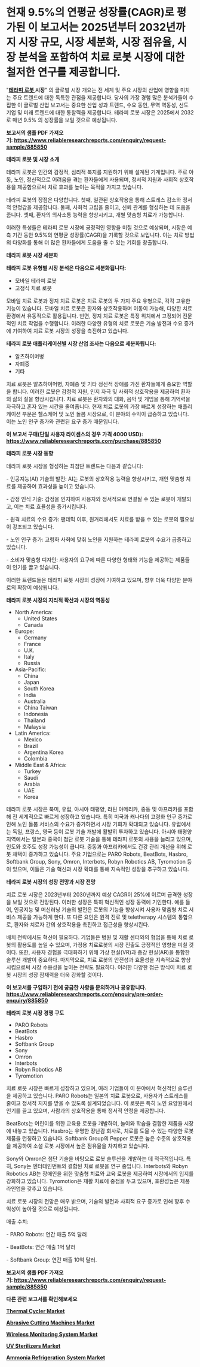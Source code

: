 <p><h1>현재 9.5%의 연평균 성장률(CAGR)로 평가된 이 보고서는 2025년부터 2032년까지 시장 규모, 시장 세분화, 시장 점유율, 시장 분석을 포함하여 치료 로봇 시장에 대한 철저한 연구를 제공합니다.</h1></p><p>"<strong><a href="https://www.reliableresearchreports.com/therapy-robot-r885850?utm_campaign=106&utm_medium=7&utm_source=Github&utm_content=ia&utm_term=11042025&utm_id=therapy-robot">테라피 로봇&nbsp;</a></strong><strong>시장</strong>" 의 글로벌 시장 개요는 전 세계 및 주요 시장의 산업에 영향을 미치는 주요 트렌드에 대한 독특한 관점을 제공합니다. 당사의 가장 경험 많은 분석가들이 수집한 이 글로벌 산업 보고서는 중요한 산업 성과 트렌드, 수요 동인, 무역 역동성, 선도 기업 및 미래 트렌드에 대한 통찰력을 제공합니다. 테라피 로봇 시장은 2025에서 2032로 매년 9.5% 의 성장률을 보일 것으로 예상됩니다.&nbsp;</p>
<p><strong>보고서의 샘플 PDF 가져오기:&nbsp;<a href="https://www.reliableresearchreports.com/enquiry/request-sample/885850?utm_campaign=106&utm_medium=7&utm_source=Github&utm_content=ia&utm_term=11042025&utm_id=therapy-robot">https://www.reliableresearchreports.com/enquiry/request-sample/885850</a></strong></p>
<p><strong>테라피 로봇 및 시장 소개</strong></p>
<p><p>테라피 로봇은 인간의 감정적, 심리적 복지를 지원하기 위해 설계된 기계입니다. 주로 아동, 노인, 정신적으로 어려움을 겪는 환자들에게 사용되며, 정서적 지원과 사회적 상호작용을 제공함으로써 치료 효과를 높이는 목적을 가지고 있습니다. </p><p>테라피 로봇의 장점은 다양합니다. 첫째, 일관된 상호작용을 통해 스트레스 감소와 정서적 안정감을 제공합니다. 둘째, 사회적 고립을 줄이고, 신뢰 관계를 형성하는 데 도움을 줍니다. 셋째, 환자의 의사소통 능력을 향상시키고, 개별 맞춤형 치료가 가능합니다. </p><p>이러한 특성들은 테라피 로봇 시장에 긍정적인 영향을 미칠 것으로 예상되며, 시장은 예측 기간 동안 9.5%의 연평균 성장률(CAGR)을 기록할 것으로 보입니다. 이는 치료 방법의 다양화를 통해 더 많은 환자들에게 도움을 줄 수 있는 기회를 창출합니다.</p></p>
<p><strong>테라피 로봇 시장 세분화</strong></p>
<p><strong>테라피 로봇 유형별 시장 분석은 다음으로 세분화됩니다:</strong></p>
<p><ul><li>모바일 테라피 로봇</li><li>고정식 치료 로봇</li></ul></p>
<p><p>모바일 치료 로봇과 정지 치료 로봇은 치료 로봇의 두 가지 주요 유형으로, 각각 고유한 기능이 있습니다. 모바일 치료 로봇은 환자와 상호작용하며 이동이 가능해, 다양한 치료 환경에서 유동적으로 활용됩니다. 반면, 정지 치료 로봇은 특정 위치에서 고정되어 전문적인 치료 작업을 수행합니다. 이러한 다양한 유형의 치료 로봇은 기술 발전과 수요 증가에 기여하여 치료 로봇 시장의 성장을 촉진하고 있습니다.</p></p>
<p><strong>테라피 로봇 애플리케이션별 시장 산업 조사는 다음으로 세분화됩니다:</strong></p>
<p><ul><li>알츠하이머병</li><li>자폐증</li><li>기타</li></ul></p>
<p><p>치료 로봇은 알츠하이머병, 자폐증 및 기타 정신적 장애를 가진 환자들에게 중요한 역할을 합니다. 이러한 로봇은 감정적 지원, 인지 자극 및 사회적 상호작용을 제공하여 환자의 삶의 질을 향상시킵니다. 치료 로봇은 환자와의 대화, 음악 및 게임을 통해 기억력을 자극하고 혼자 있는 시간을 줄여줍니다. 현재 치료 로봇의 가장 빠르게 성장하는 애플리케이션 부문은 헬스케어 및 노인 돌봄 시장으로, 이 분야의 수익이 급증하고 있습니다. 이는 노인 인구 증가와 관련된 요구 증가 때문입니다.</p></p>
<p><strong>이 보고서 구매(단일 사용자 라이센스의 경우 가격 4000 USD): <a href="https://www.reliableresearchreports.com/purchase/885850?utm_campaign=106&utm_medium=7&utm_source=Github&utm_content=ia&utm_term=11042025&utm_id=therapy-robot">https://www.reliableresearchreports.com/purchase/885850</a></strong></p>
<p><strong>테라피 로봇 시장 동향</strong></p>
<p><p>테라피 로봇 시장을 형성하는 최첨단 트렌드는 다음과 같습니다:</p><p>- 인공지능(AI) 기술의 발전: AI는 로봇의 상호작용 능력을 향상시키고, 개인 맞춤형 치료를 제공하여 효과성을 높이고 있습니다.</p><p>- 감정 인식 기술: 감정을 인지하여 사용자와 정서적으로 연결될 수 있는 로봇이 개발되고, 이는 치료 효율성을 증가시킵니다.</p><p>- 원격 치료의 수요 증가: 팬데믹 이후, 원거리에서도 치료를 받을 수 있는 로봇의 필요성이 강조되고 있습니다.</p><p>- 노인 인구 증가: 고령화 사회에 맞춰 노인을 지원하는 테라피 로봇의 수요가 급증하고 있습니다.</p><p>- 소비자 맞춤형 디자인: 사용자의 요구에 따른 다양한 형태와 기능을 제공하는 제품들이 인기를 끌고 있습니다.</p><p>이러한 트렌드들은 테라피 로봇 시장의 성장에 기여하고 있으며, 향후 더욱 다양한 분야로의 확장이 예상됩니다.</p></p>
<p><strong>테라피 로봇 시장의 지리적 확산과 시장의 역동성</strong></p>
<p><ul>
    <li>
        North America:
        <ul>
            <li>United States</li>
            <li>Canada</li>
        </ul>
    </li>
    <li>
        Europe:
        <ul>
            <li>Germany</li>
            <li>France</li>
            <li>U.K.</li>
            <li>Italy</li>
            <li>Russia</li>
        </ul>
    </li>
    <li>
        Asia-Pacific:
        <ul>
            <li>China</li>
            <li>Japan</li>
            <li>South Korea</li>
            <li>India</li>
            <li>Australia</li>
            <li>China Taiwan</li>
            <li>Indonesia</li>
            <li>Thailand</li>
            <li>Malaysia</li>
        </ul>
    </li>
    <li>
        Latin America:
        <ul>
            <li>Mexico</li>
            <li>Brazil</li>
            <li>Argentina Korea</li>
            <li>Colombia</li>
        </ul>
    </li>
    <li>
        Middle East & Africa:
        <ul>
            <li>Turkey</li>
            <li>Saudi</li>
            <li>Arabia</li>
            <li>UAE</li>
            <li>Korea</li>
        </ul>
    </li>
    </ul></p>
<p><p>테라피 로봇 시장은 북미, 유럽, 아시아 태평양, 라틴 아메리카, 중동 및 아프리카를 포함해 전 세계적으로 빠르게 성장하고 있습니다. 특히 미국과 캐나다의 고령화 인구 증가로 인해 노인 돌봄 서비스의 수요가 증가하면서 시장 기회가 확대되고 있습니다. 유럽에서는 독일, 프랑스, 영국 등이 로봇 기술 개발에 활발히 투자하고 있습니다. 아시아 태평양 지역에서는 일본과 중국이 첨단 로봇 기술을 통해 테라피 로봇의 사용을 늘리고 있으며, 인도와 호주도 성장 가능성이 큽니다. 중동과 아프리카에서도 건강 관리 개선을 위해 로봇 채택이 증가하고 있습니다. 주요 기업으로는 PARO Robots, BeatBots, Hasbro, Softbank Group, Sony, Omron, Interbots, Robyn Robotics AB, Tyromotion 등이 있으며, 이들은 기술 혁신과 시장 확대를 통해 지속적인 성장을 추구하고 있습니다.</p></p>
<p><strong>테라피 로봇 시장의 성장 전망과 시장 전망</strong></p>
<p><p>치료 로봇 시장은 2023년부터 2030년까지 예상 CAGR이 25%에 이르며 급격한 성장을 보일 것으로 전망된다. 이러한 성장은 특히 혁신적인 성장 동력에 기인한다. 예를 들어, 인공지능 및 머신러닝 기술의 발전은 로봇의 기능을 향상시켜 사용자 맞춤형 치료 서비스 제공을 가능하게 한다. 또 다른 요인은 원격 진료 및 teletherapy 시스템의 통합으로, 환자와 치료자 간의 상호작용을 촉진하고 접근성을 향상시킨다.</p><p>배치 전략에서도 혁신이 필요하다. 기업들은 병원 및 재활 센터와의 협업을 통해 치료 로봇의 활용도를 높일 수 있으며, 가정용 치료로봇의 시장 진출도 긍정적인 영향을 미칠 것이다. 또한, 사용자 경험을 극대화하기 위해 가상 현실(VR)과 증강 현실(AR)을 통합한 솔루션 개발이 중요하다. 마지막으로, 치료 로봇의 안전성과 효율성을 지속적으로 향상시킴으로써 시장 수용성을 높이는 전략도 필요하다. 이러한 다양한 접근 방식이 치료 로봇 시장의 성장 잠재력을 더욱 강화할 것이다.</p></p>
<p><strong>이 보고서를 구입하기 전에 궁금한 사항을 문의하거나 공유합니다. <a href="https://www.reliableresearchreports.com/enquiry/pre-order-enquiry/885850?utm_campaign=106&utm_medium=7&utm_source=Github&utm_content=ia&utm_term=11042025&utm_id=therapy-robot">https://www.reliableresearchreports.com/enquiry/pre-order-enquiry/885850</a></strong></p>
<p><strong>테라피 로봇 시장 경쟁 구도</strong></p>
<p><ul><li>PARO Robots</li><li>BeatBots</li><li>Hasbro</li><li>Softbank Group</li><li>Sony</li><li>Omron</li><li>Interbots</li><li>Robyn Robotics AB</li><li>Tyromotion</li></ul></p>
<p><p>치료 로봇 시장은 빠르게 성장하고 있으며, 여러 기업들이 이 분야에서 혁신적인 솔루션을 제공하고 있습니다. PARO Robots는 일본의 치료 로봇으로, 사용자가 스트레스를 줄이고 정서적 지지를 받을 수 있도록 설계되었습니다. 이 로봇은 특히 노인 요양원에서 인기를 끌고 있으며, 사람과의 상호작용을 통해 정서적 안정을 제공합니다.</p><p>BeatBots는 어린이를 위한 교육용 로봇을 개발하여, 놀이와 학습을 결합한 제품을 시장에 내놓고 있습니다. Hasbro는 유명한 장난감 회사로, 치료를 도울 수 있는 다양한 로봇 제품을 런칭하고 있습니다. Softbank Group의 Pepper 로봇은 높은 수준의 상호작용을 제공하여 소셜 로봇 시장에서 높은 점유율을 차지하고 있습니다.</p><p>Sony와 Omron은 첨단 기술을 바탕으로 로봇 솔루션을 개발하는 데 적극적입니다. 특히, Sony는 엔터테인먼트와 결합된 치료 로봇을 연구 중입니다. Interbots와 Robyn Robotics AB는 장애인을 위한 맞춤형 치료와 교육 로봇을 제공하여 시장에서의 입지를 강화하고 있습니다. Tyromotion은 재활 치료에 중점을 두고 있으며, 호환성높은 제품 라인업을 갖추고 있습니다.</p><p>치료 로봇 시장의 전망은 매우 밝으며, 기술의 발전과 사회적 요구 증가로 인해 향후 수익성이 높아질 것으로 예상됩니다.</p><p>매출 수치:</p><p>- PARO Robots: 연간 매출 5억 달러</p><p>- BeatBots: 연간 매출 1억 달러</p><p>- Softbank Group: 연간 매출 10억 달러.</p></p>
<p><strong>보고서의 샘플 PDF 가져오기:&nbsp;<a href="https://www.reliableresearchreports.com/enquiry/request-sample/885850?utm_campaign=106&utm_medium=7&utm_source=Github&utm_content=ia&utm_term=11042025&utm_id=therapy-robot">https://www.reliableresearchreports.com/enquiry/request-sample/885850</a></strong></p>
<p><strong></strong></p>
<p><strong></strong></p>
<p><strong></strong></p>
<p><strong></strong></p>
<p><strong>다른 관련 보고서를 확인해보세요</strong></p>
<p><strong><p><a href="https://github.com/ridchycarlas/Market-Research-Report-List-1/blob/main/thermal-cycler-market.md?utm_campaign=106&utm_medium=7&utm_source=Github&utm_content=ia&utm_term=11042025&utm_id=therapy-robot">Thermal Cycler Market</a></p><p><a href="https://github.com/danzopachllq/Market-Research-Report-List-1/blob/main/abrasive-cutting-machines-market.md?utm_campaign=106&utm_medium=7&utm_source=Github&utm_content=ia&utm_term=11042025&utm_id=therapy-robot">Abrasive Cutting Machines Market</a></p><p><a href="https://github.com/hadshpinay/Market-Research-Report-List-1/blob/main/wireless-monitoring-system-market.md?utm_campaign=106&utm_medium=7&utm_source=Github&utm_content=ia&utm_term=11042025&utm_id=therapy-robot">Wireless Monitoring System Market</a></p><p><a href="https://github.com/fabinbuddygc/Market-Research-Report-List-1/blob/main/uv-sterilizers-market.md?utm_campaign=106&utm_medium=7&utm_source=Github&utm_content=ia&utm_term=11042025&utm_id=therapy-robot">UV Sterilizers Market</a></p><p><a href="https://github.com/catlowdarcys/Market-Research-Report-List-1/blob/main/ammonia-refrigeration-system-market.md?utm_campaign=106&utm_medium=7&utm_source=Github&utm_content=ia&utm_term=11042025&utm_id=therapy-robot">Ammonia Refrigeration System Market</a></p></strong></p>
<p></p>